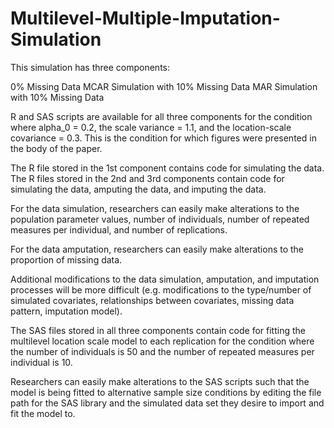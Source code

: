 # Multilevel-Multiple-Imputation-Simulation
This simulation has three components:

0% Missing Data
MCAR Simulation with 10% Missing Data
MAR Simulation with 10% Missing Data

R and SAS scripts are available for all three components for the condition where alpha_0 = 0.2, the scale variance = 1.1, and the location-scale covariance = 0.3. This is the condition for which figures were presented in the body of the paper.

The R file stored in the 1st component contains code for simulating the data. The R files stored in the 2nd and 3rd components contain code for simulating the data, amputing the data, and imputing the data.

For the data simulation, researchers can easily make alterations to the population parameter values, number of individuals, number of repeated measures per individual, and number of replications.

For the data amputation, researchers can easily make alterations to the proportion of missing data.

Additional modifications to the data simulation, amputation, and imputation processes will be more difficult (e.g. modifications to the type/number of simulated covariates, relationships between covariates, missing data pattern, imputation model).

The SAS files stored in all three components contain code for fitting the multilevel location scale model to each replication for the condition where the number of individuals is 50 and the number of repeated measures per individual is 10.

Researchers can easily make alterations to the SAS scripts such that the model is being fitted to alternative sample size conditions by editing the file path for the SAS library and the simulated data set they desire to import and fit the model to.
